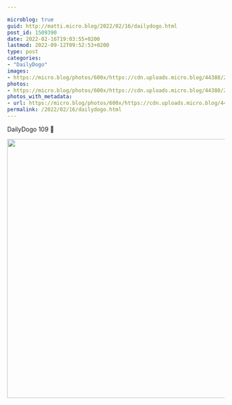 ```yaml
---

microblog: true
guid: http://matti.micro.blog/2022/02/16/dailydogo.html
post_id: 1509390
date: 2022-02-16T19:03:55+0200
lastmod: 2022-09-12T09:52:53+0200
type: post
categories:
- "DailyDogo"
images:
- https://micro.blog/photos/600x/https://cdn.uploads.micro.blog/44388/2022/b7788abc46.jpg
photos:
- https://micro.blog/photos/600x/https://cdn.uploads.micro.blog/44388/2022/b7788abc46.jpg
photos_with_metadata:
- url: https://micro.blog/photos/600x/https://cdn.uploads.micro.blog/44388/2022/b7788abc46.jpg
permalink: /2022/02/16/dailydogo.html
---
```

DailyDogo 109 🐶

<img src="/media/uploads/2022/b7788abc46.jpg" width="600" height="600" alt="" />
